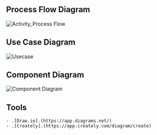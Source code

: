 ## Process Flow Diagram

![Activity_Process Flow](https://user-images.githubusercontent.com/66021448/159627488-764d36b3-1814-4162-b980-28b91a2ac26e.png)

## Use Case Diagram

![Usecase](https://user-images.githubusercontent.com/66021448/159627492-175157e6-421a-408f-aed4-2b95a530c254.png)

## Component Diagram

![Component Diagram](https://user-images.githubusercontent.com/66021448/159627508-c527326a-6e2d-4363-b6e5-9a0aa35c2ffa.png)




## Tools
    - .[Draw.io].(https://app.diagrams.net/)
    - .[Creately].(https://app.creately.com/diagram/create)
